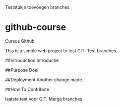 Teststukje toevoegen branches

# github-course
Cursus Github

This is a simple web project to test GIT.
Test branches

##Introduction
Introductie

##Purpose
Doel

##Deployment
Another change made.

##How To Contribute

laatste test voor GIT. Merge branches